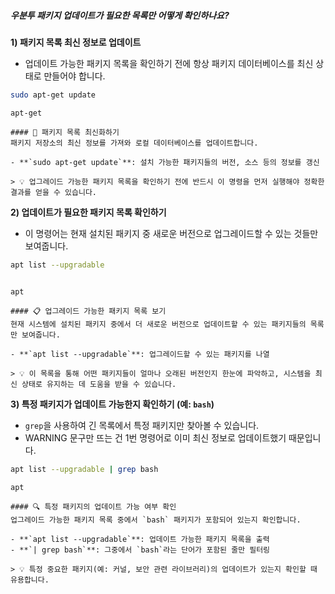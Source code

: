##### 우분투 패키지 업데이트가 필요한 목록만 어떻게 확인하나요? #####

**1) 패키지 목록 최신 정보로 업데이트**

* 업데이트 가능한 패키지 목록을 확인하기 전에 항상 패키지 데이터베이스를 최신 상태로 만들어야 합니다.

```bash
sudo apt-get update
```

```tech
apt-get
```

```desc
#### 🔄 패키지 목록 최신화하기
패키지 저장소의 최신 정보를 가져와 로컬 데이터베이스를 업데이트합니다.

- **`sudo apt-get update`**: 설치 가능한 패키지들의 버전, 소스 등의 정보를 갱신

> 💡 업그레이드 가능한 패키지 목록을 확인하기 전에 반드시 이 명령을 먼저 실행해야 정확한 결과를 얻을 수 있습니다.
```

**2) 업데이트가 필요한 패키지 목록 확인하기**

* 이 명령어는 현재 설치된 패키지 중 새로운 버전으로 업그레이드할 수 있는 것들만 보여줍니다.

```bash
apt list --upgradable
```
```no-err-check
```

```tech
apt
```

```desc
#### 📋 업그레이드 가능한 패키지 목록 보기
현재 시스템에 설치된 패키지 중에서 더 새로운 버전으로 업데이트할 수 있는 패키지들의 목록만 보여줍니다.

- **`apt list --upgradable`**: 업그레이드할 수 있는 패키지를 나열

> 💡 이 목록을 통해 어떤 패키지들이 얼마나 오래된 버전인지 한눈에 파악하고, 시스템을 최신 상태로 유지하는 데 도움을 받을 수 있습니다.
```

**3) 특정 패키지가 업데이트 가능한지 확인하기 (예: `bash`)**

* `grep`을 사용하여 긴 목록에서 특정 패키지만 찾아볼 수 있습니다.
* WARNING 문구만 뜨는 건 1번 명령어로 이미 최신 정보로 업데이트했기 때문입니다.

```bash
apt list --upgradable | grep bash
```

```tech
apt
```

```desc
#### 🔍 특정 패키지의 업데이트 가능 여부 확인
업그레이드 가능한 패키지 목록 중에서 `bash` 패키지가 포함되어 있는지 확인합니다.

- **`apt list --upgradable`**: 업데이트 가능한 패키지 목록을 출력
- **`| grep bash`**: 그중에서 `bash`라는 단어가 포함된 줄만 필터링

> 💡 특정 중요한 패키지(예: 커널, 보안 관련 라이브러리)의 업데이트가 있는지 확인할 때 유용합니다.
```
